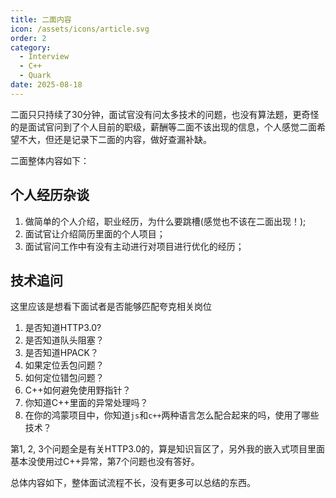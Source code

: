 ```yaml
---
title: 二面内容
icon: /assets/icons/article.svg
order: 2
category:
  - Interview
  - C++
  - Quark
date: 2025-08-18
---
```


二面只只持续了30分钟，面试官没有问太多技术的问题，也没有算法题，更奇怪的是面试官问到了个人目前的职级，薪酬等二面不该出现的信息，个人感觉二面希望不大，但还是记录下二面的内容，做好查漏补缺。

二面整体内容如下：

## **个人经历杂谈**

1. 做简单的个人介绍，职业经历，为什么要跳槽(感觉也不该在二面出现！);
2. 面试官让介绍简历里面的个人项目；
3. 面试官问工作中有没有主动进行对项目进行优化的经历；

## **技术追问**

这里应该是想看下面试者是否能够匹配夸克相关岗位

1. 是否知道HTTP3.0?
2. 是否知道队头阻塞？
3. 是否知道HPACK？
4. 如果定位丢包问题？
5. 如何定位错包问题？
6. C++如何避免使用野指针？
7. 你知道C++里面的异常处理吗？
8. 在你的鸿蒙项目中，你知道`js`和`c++`两种语言怎么配合起来的吗，使用了哪些技术？

第1, 2, 3个问题全是有关HTTP3.0的，算是知识盲区了，另外我的嵌入式项目里面基本没使用过C++异常，第7个问题也没有答好。

总体内容如下，整体面试流程不长，没有更多可以总结的东西。
